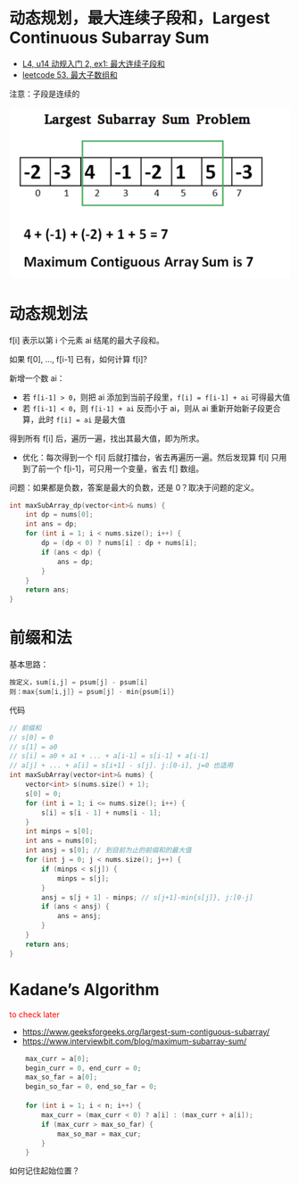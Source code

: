# 动态规划，最大连续子段和，Largest Continuous Subarray Sum

* [L4, u14 动规入门 2, ex1: 最大连续子段和](https://oj.youdao.com/course/13/82/1#/1/9465)
* [leetcode 53. 最大子数组和](https://leetcode.cn/problems/maximum-subarray/)

注意：子段是连续的

![largest subarray sum](pics/largest-subarray-sum.png)

# 动态规划法

f[i] 表示以第 i 个元素 ai 结尾的最大子段和。

如果 f[0], …, f[i-1] 已有，如何计算 f[i]? 

新增一个数 ai：
* 若 `f[i-1] > 0`，则把 ai 添加到当前子段里，`f[i] = f[i-1] + ai` 可得最大值
* 若 `f[i-1] < 0`，则 `f[i-1] + ai` 反而小于 ai，则从 ai 重新开始新子段更合算，此时 `f[i] = ai` 是最大值

得到所有 f[i] 后，遍历一遍，找出其最大值，即为所求。
* 优化：每次得到一个 f[i] 后就打擂台，省去再遍历一遍。然后发现算 f[i] 只用到了前一个 f[i-1]，可只用一个变量，省去 f[] 数组。

问题：如果都是负数，答案是最大的负数，还是 0？取决于问题的定义。

```cpp
int maxSubArray_dp(vector<int>& nums) {
    int dp = nums[0];
    int ans = dp;
    for (int i = 1; i < nums.size(); i++) {
        dp = (dp < 0) ? nums[i] : dp + nums[i];
        if (ans < dp) {
            ans = dp;
        }
    }
    return ans;
}
```

# 前缀和法

基本思路：
```cpp
按定义，sum[i,j] = psum[j] - psum[i]
则：max{sum[i,j]} = psum[j] - min{psum[i]}
```
代码
```cpp
// 前缀和
// s[0] = 0
// s[1] = a0
// s[i] = a0 + a1 + ... + a[i-1] = s[i-1] + a[i-1]
// a[j] + ... + a[i] = s[i+1] - s[j]. j:[0-i], j=0 也适用 
int maxSubArray(vector<int>& nums) {
    vector<int> s(nums.size() + 1);
    s[0] = 0;
    for (int i = 1; i <= nums.size(); i++) {
        s[i] = s[i - 1] + nums[i - 1];
    }
    int minps = s[0];
    int ans = nums[0];
    int ansj = s[0]; // 到目前为止的前缀和的最大值
    for (int j = 0; j < nums.size(); j++) {
        if (minps < s[j]) {
            minps = s[j];
        }
        ansj = s[j + 1] - minps; // s[j+1]-min{s[j]}, j:[0-j]
        if (ans < ansj) {
            ans = ansj;
        }
    }
    return ans;
}
```

# Kadane’s Algorithm

<font color="red">to check later</font>

* https://www.geeksforgeeks.org/largest-sum-contiguous-subarray/
* https://www.interviewbit.com/blog/maximum-subarray-sum/

```cpp
    max_curr = a[0];
    begin_curr = 0, end_curr = 0;
    max_so_far = a[0];
    begin_so_far = 0, end_so_far = 0;
    
    for (int i = 1; i < n; i++) {
        max_curr = (max_curr < 0) ? a[i] : (max_curr + a[i]);
        if (max_curr > max_so_far) {
            max_so_mar = max_cur;
        }
    }
```

如何记住起始位置？
